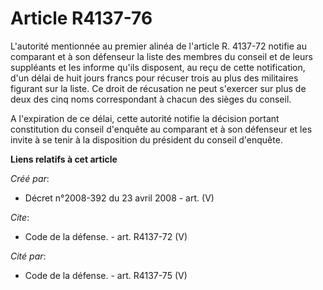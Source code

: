 # Article R4137-76

L'autorité mentionnée au premier alinéa de l'article R. 4137-72 notifie au comparant et à son défenseur la liste des membres
du conseil et de leurs suppléants et les informe qu'ils disposent, au reçu de cette notification, d'un délai de huit jours
francs pour récuser trois au plus des militaires figurant sur la liste. Ce droit de récusation ne peut s'exercer sur plus de
deux des cinq noms correspondant à chacun des sièges du conseil.

A l'expiration de ce délai, cette autorité notifie la décision portant constitution du conseil d'enquête au comparant et à
son défenseur et les invite à se tenir à la disposition du président du conseil d'enquête.

**Liens relatifs à cet article**

_Créé par_:

  - Décret n°2008-392 du 23 avril 2008 - art. (V)

_Cite_:

  - Code de la défense. - art. R4137-72 (V)

_Cité par_:

  - Code de la défense. - art. R4137-75 (V)
